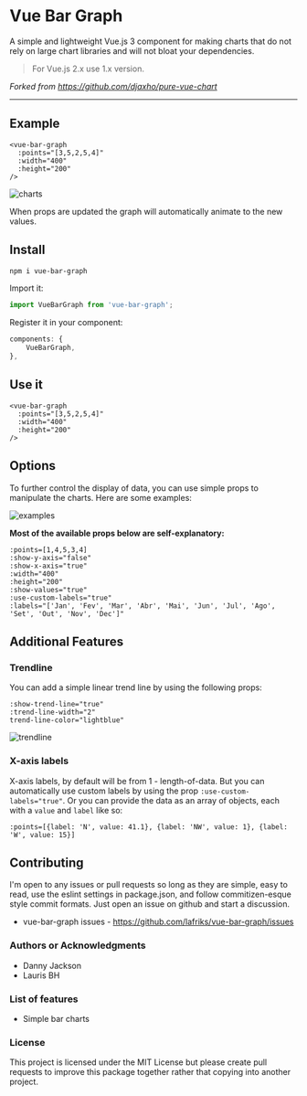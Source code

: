 # Vue Bar Graph

A simple and lightweight Vue.js 3 component for making charts that do not rely on large chart libraries and will not bloat your dependencies.

> For Vue.js 2.x use 1.x version.

*Forked from <https://github.com/djaxho/pure-vue-chart>*

---

## Example

```vue
<vue-bar-graph
  :points="[3,5,2,5,4]"
  :width="400"
  :height="200"
/>
```

![charts](src/assets/charts.gif)

When props are updated the graph will automatically animate to the new values.

## Install

```sh
npm i vue-bar-graph
```

Import it:

```js
import VueBarGraph from 'vue-bar-graph';
```

Register it in your component:

```js
components: {
    VueBarGraph,
},
```

## Use it

```vue
<vue-bar-graph
  :points="[3,5,2,5,4]"
  :width="400"
  :height="200"
/>
```

## Options

To further control the display of data, you can use simple props to manipulate the charts. Here are some examples:

![examples](src/assets/chart-examples.png)

**Most of the available props below are self-explanatory:**

```vue
:points=[1,4,5,3,4]
:show-y-axis="false"
:show-x-axis="true"
:width="400"
:height="200"
:show-values="true"
:use-custom-labels="true"
:labels="['Jan', 'Fev', 'Mar', 'Abr', 'Mai', 'Jun', 'Jul', 'Ago', 'Set', 'Out', 'Nov', 'Dec']"
```

## Additional Features

### Trendline

You can add a simple linear trend line by using the following props:

```vue
:show-trend-line="true"
:trend-line-width="2"
trend-line-color="lightblue"
```

![trendline](src/assets/trendline.png)

### X-axis labels

X-axis labels, by default will be from 1 - length-of-data.
But you can automatically use custom labels by using the prop `:use-custom-labels="true"`.
Or you can provide the data as an array of objects, each with a `value` and `label` like so:

```vue
:points=[{label: 'N', value: 41.1}, {label: 'NW', value: 1}, {label: 'W', value: 15}]
```

## Contributing

I'm open to any issues or pull requests so long as
they are simple, easy to read, use the eslint settings in package.json,
and follow commitizen-esque style commit formats. Just open an issue on github and start a discussion.

- vue-bar-graph issues - <https://github.com/lafriks/vue-bar-graph/issues>

### Authors or Acknowledgments

- Danny Jackson
- Lauris BH

### List of features

- Simple bar charts

### License

This project is licensed under the MIT License but please create
pull requests to improve this package together rather that copying
into another project.
